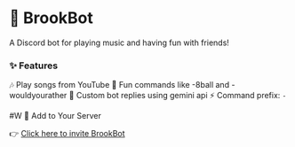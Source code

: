 # **🎵 BrookBot**

A Discord bot for playing music and having fun with friends!

### ✨ Features

🎶 Play songs from YouTube
🎲 Fun commands like -8ball and -wouldyourather
💬 Custom bot replies using gemini api
⚡ Command prefix: `-`  

#W 🚀 Add to Your Server

👉 [Click here to invite BrookBot](https://discord.com/oauth2/authorize?client_id=1120748776282411138&permissions=8&integration_type=0&scope=bot)

